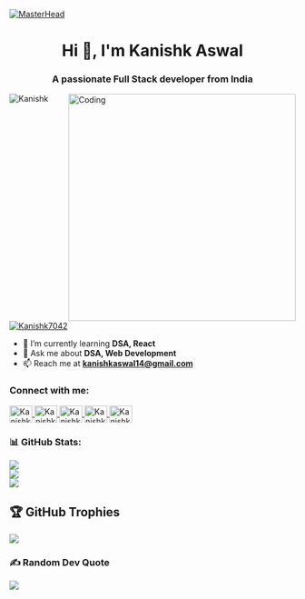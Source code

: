 [![MasterHead](https://miro.medium.com/max/1400/1*Vq0sQ79QIZV6V1R-t7qtmw.gif)](https://digacle.com)

<h1 align="center">Hi 👋, I'm Kanishk Aswal</h1>
<h3 align="center">A passionate Full Stack developer from India</h3>

<img align="right" alt="Coding" width="400" src="https://img.etimg.com/thumb/msid-84146083,width-1015,height-761,imgsize-638053,resizemode-8,quality-100/prime/technology-and-startups/booting-up-developer-economy-how-tech-startups-are-helping-coders-build-and-test-software-faster.jpg">

<p align="left"> <img src="https://komarev.com/ghpvc/?username=Kanishk7042&label=Profile%20views&color=0e75b6&style=flat" alt="Kanishk" /> </p>

<p align="left">
  <a href="https://twitter.com/KanishkAswal" target="blank">
    <img src="https://img.shields.io/twitter/follow/Kanishk7042?logo=twitter&style=for-the-badge" alt="Kanishk7042" />
  </a>
</p>

- 🌱 I’m currently learning **DSA, React**
- 💬 Ask me about **DSA, Web Development**
- 📫 Reach me at **kanishkaswal14@gmail.com**

<h3 align="left">Connect with me:</h3>
<p align="left">
  <a href="https://twitter.com/KanishkAswal" target="blank">
    <img align="center" src="https://raw.githubusercontent.com/rahuldkjain/github-profile-readme-generator/master/src/images/icons/Social/twitter.svg" alt="Kanishk" height="30" width="40" />
  </a>
  <a href="https://linkedin.com/in/KanishkAswal" target="blank">
    <img align="center" src="https://raw.githubusercontent.com/rahuldkjain/github-profile-readme-generator/master/src/images/icons/Social/linked-in-alt.svg" alt="Kanishk" height="30" width="40" />
  </a>
  <a href="https://instagram.com/_kanishkaswal_" target="blank">
    <img align="center" src="https://raw.githubusercontent.com/rahuldkjain/github-profile-readme-generator/master/src/images/icons/Social/instagram.svg" alt="Kanishk" height="30" width="40" />
  </a>
  <a href="https://www.codechef.com/users/kanishkaswal14" target="blank">
    <img align="center" src="https://cdn.jsdelivr.net/npm/simple-icons@3.1.0/icons/codechef.svg" alt="Kanishk" height="30" width="40" />
  </a>
  <a href="https://www.leetcode.com/Kanishk_Aswal" target="blank">
    <img align="center" src="https://raw.githubusercontent.com/rahuldkjain/github-profile-readme-generator/master/src/images/icons/Social/leet-code.svg" alt="Kanishk" height="30" width="40" />
  </a>
</p>

<h3 align="left">📊 GitHub Stats:</h3>

![](https://github-readme-stats.vercel.app/api?username=Kanishk7042&theme=radical&hide_border=false&include_all_commits=false&count_private=false)<br/>
![](https://github-readme-streak-stats.herokuapp.com/?user=Kanishk7042&theme=radical&hide_border=false)<br/>
![](https://github-readme-stats.vercel.app/api/top-langs/?username=Kanishk7042&theme=radical&hide_border=false&include_all_commits=false&count_private=false&layout=compact)

## 🏆 GitHub Trophies
![](https://github-profile-trophy.vercel.app/?username=Kanishk7042&theme=monokai&no-frame=false&no-bg=true&margin-w=4)

### ✍️ Random Dev Quote
![](https://quotes-github-readme.vercel.app/api?type=horizontal&theme=radical)

